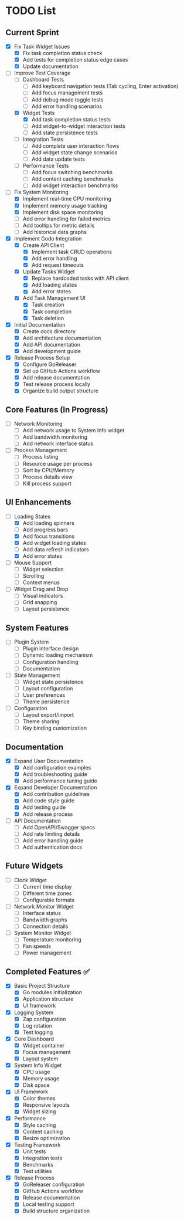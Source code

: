 # TODO List

## Current Sprint
- [x] Fix Task Widget Issues
  - [x] Fix task completion status check
  - [x] Add tests for completion status edge cases
  - [x] Update documentation
- [ ] Improve Test Coverage
  - [ ] Dashboard Tests
    - [ ] Add keyboard navigation tests (Tab cycling, Enter activation)
    - [ ] Add focus management tests
    - [ ] Add debug mode toggle tests
    - [ ] Add error handling scenarios
  - [x] Widget Tests
    - [x] Add task completion status tests
    - [ ] Add widget-to-widget interaction tests
    - [ ] Add state persistence tests
  - [ ] Integration Tests
    - [ ] Add complete user interaction flows
    - [ ] Add widget state change scenarios
    - [ ] Add data update tests
  - [ ] Performance Tests
    - [ ] Add focus switching benchmarks
    - [ ] Add content caching benchmarks
    - [ ] Add widget interaction benchmarks
- [ ] Fix System Monitoring
  - [x] Implement real-time CPU monitoring
  - [x] Implement memory usage tracking
  - [x] Implement disk space monitoring
  - [ ] Add error handling for failed metrics
  - [ ] Add tooltips for metric details
  - [ ] Add historical data graphs
- [x] Implement Godo Integration
  - [x] Create API Client
    - [x] Implement task CRUD operations
    - [x] Add error handling
    - [x] Add request timeouts
  - [x] Update Tasks Widget
    - [x] Replace hardcoded tasks with API client
    - [x] Add loading states
    - [x] Add error states
  - [x] Add Task Management UI
    - [x] Task creation
    - [x] Task completion
    - [x] Task deletion
- [x] Initial Documentation
  - [x] Create docs directory
  - [x] Add architecture documentation
  - [x] Add API documentation
  - [x] Add development guide
- [x] Release Process Setup
  - [x] Configure GoReleaser
  - [x] Set up GitHub Actions workflow
  - [x] Add release documentation
  - [x] Test release process locally
  - [x] Organize build output structure

## Core Features (In Progress)
- [ ] Network Monitoring
  - [ ] Add network usage to System Info widget
  - [ ] Add bandwidth monitoring
  - [ ] Add network interface status
- [ ] Process Management
  - [ ] Process listing
  - [ ] Resource usage per process
  - [ ] Sort by CPU/Memory
  - [ ] Process details view
  - [ ] Kill process support

## UI Enhancements
- [ ] Loading States
  - [x] Add loading spinners
  - [ ] Add progress bars
  - [x] Add focus transitions
  - [x] Add widget loading states
  - [ ] Add data refresh indicators
  - [x] Add error states
- [ ] Mouse Support
  - [ ] Widget selection
  - [ ] Scrolling
  - [ ] Context menus
- [ ] Widget Drag and Drop
  - [ ] Visual indicators
  - [ ] Grid snapping
  - [ ] Layout persistence

## System Features
- [ ] Plugin System
  - [ ] Plugin interface design
  - [ ] Dynamic loading mechanism
  - [ ] Configuration handling
  - [ ] Documentation
- [ ] State Management
  - [ ] Widget state persistence
  - [ ] Layout configuration
  - [ ] User preferences
  - [ ] Theme persistence
- [ ] Configuration
  - [ ] Layout export/import
  - [ ] Theme sharing
  - [ ] Key binding customization

## Documentation
- [x] Expand User Documentation
  - [x] Add configuration examples
  - [x] Add troubleshooting guide
  - [x] Add performance tuning guide
- [x] Expand Developer Documentation
  - [x] Add contribution guidelines
  - [x] Add code style guide
  - [x] Add testing guide
  - [x] Add release process
- [ ] API Documentation
  - [ ] Add OpenAPI/Swagger specs
  - [ ] Add rate limiting details
  - [ ] Add error handling guide
  - [ ] Add authentication docs

## Future Widgets
- [ ] Clock Widget
  - [ ] Current time display
  - [ ] Different time zones
  - [ ] Configurable formats
- [ ] Network Monitor Widget
  - [ ] Interface status
  - [ ] Bandwidth graphs
  - [ ] Connection details
- [ ] System Monitor Widget
  - [ ] Temperature monitoring
  - [ ] Fan speeds
  - [ ] Power management

## Completed Features ✅
- [x] Basic Project Structure
  - [x] Go modules initialization
  - [x] Application structure
  - [x] UI framework
- [x] Logging System
  - [x] Zap configuration
  - [x] Log rotation
  - [x] Test logging
- [x] Core Dashboard
  - [x] Widget container
  - [x] Focus management
  - [x] Layout system
- [x] System Info Widget
  - [x] CPU usage
  - [x] Memory usage
  - [x] Disk space
- [x] UI Framework
  - [x] Color themes
  - [x] Responsive layouts
  - [x] Widget sizing
- [x] Performance
  - [x] Style caching
  - [x] Content caching
  - [x] Resize optimization
- [x] Testing Framework
  - [x] Unit tests
  - [x] Integration tests
  - [x] Benchmarks
  - [x] Test utilities
- [x] Release Process
  - [x] GoReleaser configuration
  - [x] GitHub Actions workflow
  - [x] Release documentation
  - [x] Local testing support
  - [x] Build structure organization 